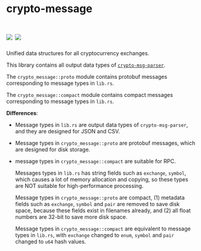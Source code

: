 # crypto-message

[![](https://img.shields.io/crates/v/crypto-message.svg)](https://crates.io/crates/crypto-message)
[![](https://docs.rs/crypto-message/badge.svg)](https://docs.rs/crypto-message)
==========

Unified data structures for all cryptocurrency exchanges.

This library contains all output data types of [`crypto-msg-parser`](https://crates.io/crates/crypto-msg-parser).

The `crypto_message::proto` module contains protobuf messages corresponding to message types in `lib.rs`.

The `crypto_message::compact` module contains compact messages corresponding to message types in `lib.rs`.

**Differences**:

* Message types in `lib.rs` are output data types of `crypto-msg-parser`, and they are designed for JSON and CSV.
* Message types in `crypto_message::proto` are protobuf messages, which are designed for disk storage.
* message types in `crypto_message::compact` are suitable for RPC.

    Messages types in `lib.rs` has string fields such as `exchange`, `symbol`, which causes a lot of memory allocation and copying, so these types are NOT suitable for high-performance processing.

    Message types in `crypto_message::proto` are compact, (1) metadata fields such as `exchange`, `symbol` and `pair` are removed to save disk space, because these fields exist in filenames already, and (2) all float numbers are 32-bit to save more disk space.

    Message types in `crypto_message::compact` are equivalent to message types in `lib.rs`, with `exchange` changed to `enum`, `symbol` and `pair` changed to `u64` hash values.
